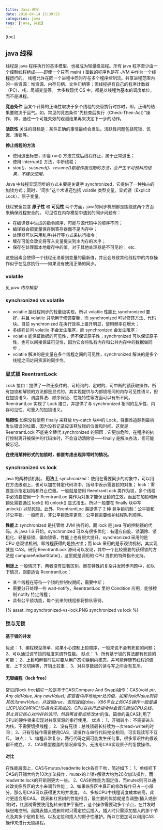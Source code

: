 ```yaml
---
title: Java-线程
date: 2018-04-14 15:39:53
categories: java
tags: [java, 并发]
---
```

[toc]
## java 线程
 线程是 java 程序执行的基本模型，也被成为轻量级进程。所有 java 程序至少由一个控制线程组成——即使一个只有 main( ) 函数的程序也是在 JVM 中作为一个线程运行的。
线程允许在同一个进程中同时存在多个程序控制流。共享进程范围内的一些资源：堆资源、内存句柄、文件句柄等；但线程拥有自己的程序计数器（PC）、栈、局部变量等。
大多数现代 OS 中，都是以线程为基本的调度单位，而不是进程。

**竞态条件**
当某个计算的正确性取决于多个线程的交替执行时序时，即，正确的结果要取决于运气。如，常见的竞态条件“先检查后执行（Check-Then-Act）”操作，即，通过一个可能失效的观测结果再来决定下一步的动作。

**活跃性**
关注的目标是：某件正确的事情最终会发生。活跃性问题包括死锁、饥饿、活锁等。

**停止线程的方法**
* 使用退出标志，即当 run() 方法完成后线程终止，属于正常退出；
* 使用 interrupt() 方法，中断线程；
* _stop()、suspend()、resume()都是作废过期的方法，会产生不可预料的结果，不建议使用。_

Java 中线程实现同步的方式主要是关键字 synchronized，它提供了一种独占的加锁方式；同时，“同步”这个术语还包括 volatile 类型变量，显式锁（Explicit Lock）、原子变量。

线程安全包含 **原子性** 和 **可见性** 两个方面，java的同步机制都是围绕这两个方面来确保线程安全的。
可见性在内存模型中遇到的同步问题有：
* 在编译器中生成的指令顺序，可能与源代码中的顺序不同；
* 编译器会把变量保存到寄存器而不是内存中；
* 处理器可以采用乱序/并行等方式来执行指令；
* 缓存可能会改变将写入变量提交到主内存的次序；
* 保存在处理器本地缓存中的值，对于其他处理器是不可见的；
etc.

这些因素会使得一个线程无法看到变量的最新值，并且会导致其他线程中的内存操作似乎在乱序执行——如果没有使用正确的同步。

### volatile
见 _java 内存模型_

### synchronized vs volatile
* volatile 是线程同步的轻量级实现，所以 volatile 性能比 synchronized 要好，并且 volatile 只能用于修饰变量，而 synchronized 可以修饰方法、代码块。目前 synchronized 在执行效率上提升明显，使用频率在增大；
* 多线程访问 volatile 不会发生阻塞，而 synchronized 会发生阻塞；
* volatile 能保证数据的可见性，但不保证原子性；synchronized 可以保证原子性，也可以间接保证可见性，因为它会将私有内存和公共内存中的数据做同步；
* volatile 解决的是变量在多个线程之间的可见性，synchronized 解决的是多个线程之间访问资源的同步性。

### 显式锁 ReentrantLock
Lock 接口：提供了一种无条件的、可轮询的、定时的、可中断的锁获取操作，所有加锁和解锁的方法都是显式的。其实现提供与内部锁相同的内存可见性语义，但在加锁语义、调度算法、顺序保证、性能特性等方面可以有所不同。
ReentrantLoc 实现了 Lock 接口，并提供了与 synchronized 相同的互斥性、内存可见性、可重入的加锁语义。

**局限性**
如果没有使用 finally 来释放 try-catch 块中的 Lock，将很难追踪到最初发生错误的位置，因为没有记录应该释放锁的位置和时间。这就是 ReentrantLock 不能完全替代 synchronized 的原因：它更加危险，在程序的执行控制离开被保护的代码块时，不会自动清除锁——finally 是解决办法，但可能被忘记。

**在使用某种形式的加锁时，都要考虑出现异常时的情况。**

### synchronized vs lock
java 的两种锁机制。
**用法上**
synchronized：使用在需要同步的对象中，可以用在方法级别上，也可以加在特定代码块中，括号中表示需要锁的对象；
lock：需要显示指定起始和终止位置。一般就是使用 ReentrantLock 类作为锁，多个线程中必须要使用一个 ReentrantLoc 类作为对象才能保证锁的生效。而且在加锁和解锁处需要通过 lock() 和 unlock() 显式指出。所以一般要在 finally 块中写 unlock() 以防死锁。此外，ReentrantLoc 类提供了 2 种 竞争锁机制：公平锁和非公平锁。一般而言，非公平锁效率更高：公平锁需要维护线程队列顺序。

**性能上**
synchronized 是托管给 JVM 执行的，而 lock 是 java 写的控制锁的代码。从 java 1.6 开始，synchronized 可以有很多优化：有适应自旋、锁消除、锁粗化、轻量级锁、偏向锁等，性能上也有很大提升。synchronized 采用的是 CPU 悲观锁机制，即线程获得的是独占锁；而 lock 采用的是乐观锁机制，其实现就是 CAS。研究 ReentrantLock 源码可以发现，其中一个比较重要的获得锁的方法是 compareAndsetState()，这里就是调用的 CPU 提供的特殊指令支持。

**用途上**
一般情况下，两者没有显著区别。而在特殊的复杂并发同步问题中，如以下情况，则更适合 ReentrantLoc：
* 某个线程在等待一个锁的控制权期间，需要中断；
* 需要分开处理一些 wait-notify，ReentrantLoc 里的 Condition 应用，能够控制 notify 特定线程；
* 具有公平锁功能，每个到来的线程都将排队等待。

{% asset_img synchronized-vs-lock.PNG synchronized vs lock %}


### 锁与无锁

#### 基于锁的并发
优点：
1、编程模型简单，如果小心控制上锁顺序，一般来说不会有死锁的问题；
2、可以通过调节锁的粒度来调节性能。
缺点：
1、所有基于锁的算法都有死锁的可能；
2、上锁和解锁时进程要从用户态切换到内核态，并可能伴随有线程的调度、上下文切换等，开销比较重；
3、对共享数据的读与写之间会有互斥。

#### 无锁编程（lock free）
常见的lock free编程一般是基于CAS(Compare And Swap)操作：CAS(void *ptr, Any oldValue, Any newValue);
即查看内存地址ptr处的值，如果为oldValue则将其改为newValue，并返回true，否则返回false。X86平台上的CAS操作一般是通过CPU的CMPXCHG指令来完成的。CPU在执行此指令时会首先锁住CPU总线，禁止其它核心对内存的访问，然后再查看或修改*ptr的值。简单的说CAS利用了CPU的硬件锁来实现对共享资源的串行使用。
优点：
1、开销较小：不需要进入内核，不需要切换线程；
2、没有死锁：总线锁最长持续为一次read+write的时间；
3、只有写操作需要使用CAS，读操作与串行代码完全相同，可实现读写不互斥。
缺点：
1、编程非常复杂，两行代码之间可能发生任何事，很多常识性的假设都不成立。
2、CAS模型覆盖的情况非常少，无法用CAS实现原子的复数操作。

#### 对比
在性能层面上，CAS与mutex/readwrite lock各有千秋，简述如下：
1、单线程下CAS的开销大约为10次加法操作，mutex的上锁+解锁大约为20次加法操作，而readwrite lock的开销则更大一些。
2、CAS的性能为固定值，而mutex则可以通过改变临界区的大小来调节性能；
3、如果临界区中真正的修改操作只占一小部分，那么用CAS可以获得更大的并发度。
4、多核CPU中线程调度成本较高，此时更适合用CAS。
跳表和红黑树的性能相当，最主要的优势就是当调整(插入或删除)时，红黑树需要使用旋转来维护平衡性，这个操作需要动多个节点，在并发时候很难控制。而跳表插入或删除时只需定位后插入，插入时只需添加插入的那个节点及其多个层的复制，以及定位和插入的原子性维护。所以它更加可以利用CAS操作来进行无锁编程。